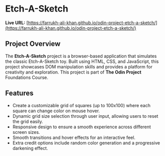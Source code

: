 # Etch-A-Sketch

**Live URL:** [https://farrukh-ali-khan.github.io/odin-project-etch-a-sketch/](https://farrukh-ali-khan.github.io/odin-project-etch-a-sketch/)

## Project Overview

The **Etch-A-Sketch** project is a browser-based application that simulates the classic Etch-A-Sketch toy. Built using HTML, CSS, and JavaScript, this project showcases DOM manipulation skills and provides a platform for creativity and exploration. This project is part of **The Odin Project** Foundations Course.

## Features

- Create a customizable grid of squares (up to 100x100) where each square can change color on mouse hover.
- Dynamic grid size selection through user input, allowing users to reset the grid easily.
- Responsive design to ensure a smooth experience across different screen sizes.
- Smooth transitions and hover effects for an interactive feel.
- Extra credit options include random color generation and a progressive darkening effect.
